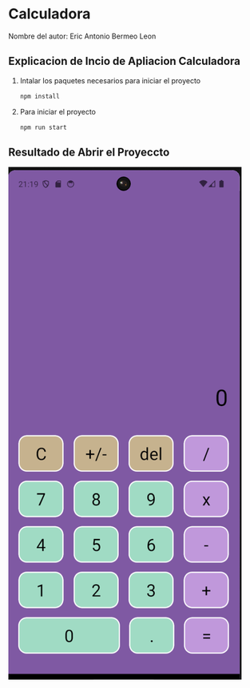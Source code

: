 # Calculadora

Nombre del autor: Eric Antonio Bermeo Leon

## Explicacion de Incio de Apliacion Calculadora

1. Intalar los paquetes necesarios para iniciar el proyecto 

    ```bash
    npm install
    ```
2. Para iniciar el proyecto 

    ```bash
    npm run start
    ```

## Resultado de Abrir el Proyeccto

![Imagen 1: Calculadora con operaciones:](assets/Captura%20de%20pantalla%202024-12-10%20221940.png)
